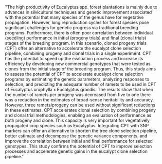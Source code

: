 "The high productivity of Eucalyptus spp. forest plantations is mainly due to advances in silvicultural techniques and genetic improvement associated with the potential that many species of the genus have for vegetative propagation. However, long reproduction cycles for forest species pose significant challenges for genetic progress via traditional breeding programs. Furthermore, there is often poor correlation between individual (seedling) performance in initial (progeny trials) and final (clonal trials) stages of the breeding program. In this scenario, cloned progeny trials (CPT) offer an alternative to accelerate the eucalypt clone selection pipeline, combining progeny and clonal trials in a single experiment. CPT has the potential to speed up the evaluation process and increase its efficiency by developing new commercial genotypes that were tested as clones from the initial stage of the breeding program. Thus, this study aims to assess the potential of CPT to accelerate eucalypt clone selection programs by estimating the genetic parameters, analyzing responses to selection, and predicting the adequate number of ramets to be used in CPT of Eucalyptus urophylla x Eucalyptus grandis. The results show that when the number of ramets per progeny was decreased from five to one there was a reduction in the estimates of broad-sense heritability and accuracy. However, three ramets/progeny can be used without significant reductions in these estimates. CPT accelerates clonal selection by combining progeny and clonal trial methodologies, enabling an evaluation of performance as both progeny and clone. This capacity is very important for vegetatively propagated crop species such as Eucalyptus. Integrating CPT with SNP markers can offer an alternative to shorten the tree clone selection pipeline, better estimate and decompose the genetic variance components, and improve the correlation between initial and final performance for selected genotypes. This study confirms the potential of CPT to improve selection processes and accelerate genetic gains in the eucalypt clone selection pipeline."
